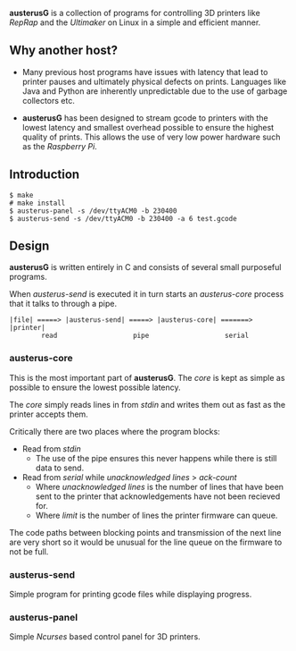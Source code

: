**austerusG** is a collection of programs for controlling 3D printers like
*RepRap* and the *Ultimaker* on Linux in a simple and efficient manner.

## Why another host?

*   Many previous host programs have issues with latency that lead to printer
pauses and ultimately physical defects on prints. Languages like Java and
Python are inherently unpredictable due to the use of garbage collectors etc.

*   **austerusG** has been designed to stream gcode to printers with the lowest
latency and smallest overhead possible to ensure the highest quality of prints.
This allows the use of very low power hardware such as the *Raspberry Pi*.

## Introduction

    $ make
    # make install
    $ austerus-panel -s /dev/ttyACM0 -b 230400
    $ austerus-send -s /dev/ttyACM0 -b 230400 -a 6 test.gcode

## Design

**austerusG** is written entirely in C and consists of several small purposeful
programs.

When *austerus-send* is executed it in turn starts an *austerus-core* process
that it talks to through a pipe.

    |file| =====> |austerus-send| =====> |austerus-core| =======> |printer|
            read                   pipe                   serial

### austerus-core

This is the most important part of **austerusG**. The *core* is kept as simple
as possible to ensure the lowest possible latency.

The *core* simply reads lines in from *stdin* and writes them out as fast as
the printer accepts them.

Critically there are two places where the program blocks:

*   Read from *stdin*
    *   The use of the pipe ensures this never happens while there is still
data to send.
*   Read from *serial* while *unacknowledged lines* > *ack-count*
    *   Where *unacknowledged lines* is the number of lines that have been sent
to the printer that acknowledgements have not been recieved for.
    *   Where *limit* is the number of lines the printer firmware can queue.

The code paths between blocking points and transmission of the next line are
very short so it would be unusual for the line queue on the firmware to not
be full.

### austerus-send

Simple program for printing gcode files while displaying progress.

### austerus-panel

Simple *Ncurses* based control panel for 3D printers.

